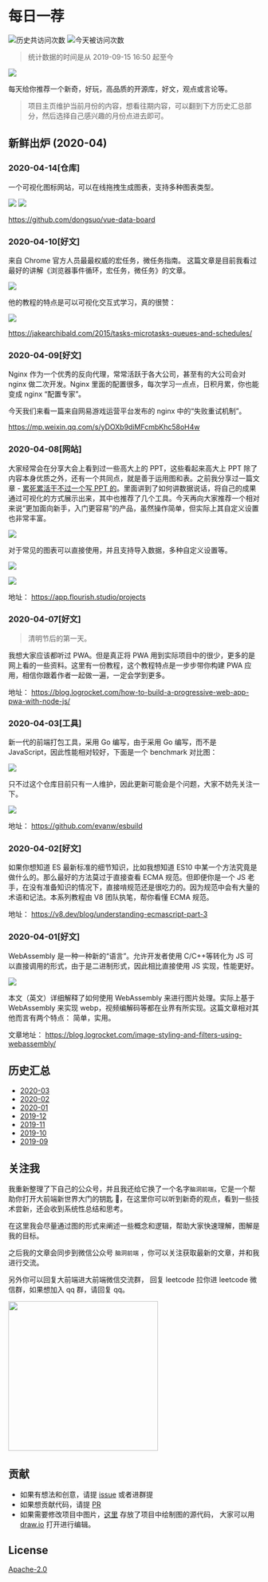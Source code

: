 # 每日一荐

![历史共访问次数](https://visitor-count-badge.herokuapp.com/total.svg?repo_id=azl397985856.daily-featured)
![今天被访问次数](https://visitor-count-badge.herokuapp.com/today.svg?repo_id=azl397985856.daily-featured)

> 统计数据的时间是从 2019-09-15 16:50 起至今

![](https://tva1.sinaimg.cn/large/006y8mN6ly1g8d0sktqrwj30hs07maae.jpg)

每天给你推荐一个新奇，好玩，高品质的开源库，好文，观点或言论等。

> 项目主页维护当前月份的内容，想看往期内容，可以翻到下方历史汇总部分，然后选择自己感兴趣的月份点进去即可。

## 新鲜出炉 (2020-04)

### 2020-04-14[仓库]

一个可视化图标网站，可以在线拖拽生成图表，支持多种图表类型。

![](https://tva1.sinaimg.cn/large/007S8ZIlly1gdt9pamyhqj30rm0ekgmg.jpg)
![](https://camo.githubusercontent.com/ff9a469b4660550135a442fcae2f1c400ca6654b/68747470733a2f2f7770696d672e77616c6c7374636e2e636f6d2f66656332366636372d663762642d343463352d393839392d3337313238333566323161642e676966)

https://github.com/dongsuo/vue-data-board

### 2020-04-10[好文]

来自 Chrome 官方人员最最权威的宏任务，微任务指南。 这篇文章是目前我看过最好的讲解《浏览器事件循环，宏任务，微任务》的文章。

![](https://tva1.sinaimg.cn/large/00831rSTly1gdoh95vy36j30by0940t3.jpg)

他的教程的特点是可以可视化交互式学习，真的很赞：

![](https://tva1.sinaimg.cn/large/00831rSTly1gdoh9td11hj30ke0fit9p.jpg)

https://jakearchibald.com/2015/tasks-microtasks-queues-and-schedules/

### 2020-04-09[好文]

Nginx 作为一个优秀的反向代理，常常活跃于各大公司，甚至有的大公司会对 nginx 做二次开发。Nginx 里面的配置很多，每次学习一点点，日积月累，你也能变成 nginx “配置专家”。

今天我们来看一篇来自网易游戏运营平台发布的 nginx 中的“失败重试机制”。

https://mp.weixin.qq.com/s/yDOXb9diMFcmbKhc58oH4w

### 2020-04-08[网站]

大家经常会在分享大会上看到过一些高大上的 PPT，这些看起来高大上 PPT 除了内容本身优质之外，还有一个共同点，就是善于运用图和表。之前我分享过一篇文章 - [累死累活干不过一个写 PPT 的](https://lucifer.ren/blog/2019/12/11/ppt-data/)。里面讲到了如何讲数据说话，将自己的成果通过可视化的方式展示出来，其中也推荐了几个工具。今天再向大家推荐一个相对来说“更加面向新手，入门更容易”的产品，虽然操作简单，但实际上其自定义设置也非常丰富。

![](https://tva1.sinaimg.cn/large/00831rSTly1gdmc53wwrdj318j0jwwm3.jpg)

对于常见的图表可以直接使用，并且支持导入数据，多种自定义设置等。

![](https://tva1.sinaimg.cn/large/00831rSTly1gdmc68fz5yj31h60nywi2.jpg)

![](https://tva1.sinaimg.cn/large/00831rSTly1gdmc6lom1lj31gk0gagnq.jpg)

地址： https://app.flourish.studio/projects

### 2020-04-07[好文]

> 清明节后的第一天。

我想大家应该都听过 PWA。但是真正将 PWA 用到实际项目中的很少，更多的是网上看的一些资料。这里有一份教程，这个教程特点是一步步带你构建 PWA 应用，相信你跟着作者一起做一遍，一定会学到更多。

地址： https://blog.logrocket.com/how-to-build-a-progressive-web-app-pwa-with-node-js/

### 2020-04-03[工具]

新一代的前端打包工具，采用 Go 编写，由于采用 Go 编写，而不是 JavaScript，因此性能相对较好，下面是一个 benchmark 对比图：

![](https://tva1.sinaimg.cn/large/00831rSTly1gdge8ksiphj30mq07h40j.jpg)

只不过这个仓库目前只有一人维护，因此更新可能会是个问题，大家不妨先关注一下。

![](https://tva1.sinaimg.cn/large/00831rSTly1gdgea4hjm7j30uj069751.jpg)

地址： https://github.com/evanw/esbuild

### 2020-04-02[好文]

如果你想知道 ES 最新标准的细节知识，比如我想知道 ES10 中某一个方法究竟是做什么的。那么最好的方法莫过于直接查看 ECMA 规范。但即便你是一个 JS 老手，在没有准备知识的情况下，直接啃规范还是很吃力的。因为规范中会有大量的术语和记法。本系列教程由 V8 团队执笔，帮你看懂 ECMA 规范。

地址： https://v8.dev/blog/understanding-ecmascript-part-3

### 2020-04-01[好文]

WebAssembly 是一种一种新的“语言”。允许开发者使用 C/C++等转化为 JS 可以直接调用的形式，由于是二进制形式，因此相比直接使用 JS 实现，性能更好。

![](https://tva1.sinaimg.cn/large/00831rSTly1gdd3aut07ij30lb07awfn.jpg)

本文（英文）详细解释了如何使用 WebAssembly 来进行图片处理。实际上基于 WebAssembly 来实现 webp，视频编解码等都在业界有所实现。这篇文章相对其他而言有两个特点： 简单，实用。

文章地址： https://blog.logrocket.com/image-styling-and-filters-using-webassembly/

## 历史汇总

- [2020-03](./backup/2020-03/)
- [2020-02](./backup/2020-02/)
- [2020-01](./backup/2020-01/)
- [2019-12](./backup/2019-12/)
- [2019-11](./backup/2019-11/)
- [2019-10](./backup/2019-10/)
- [2019-09](./backup/2019-09/)

## 关注我

我重新整理了下自己的公众号，并且我还给它换了一个名字`脑洞前端`，它是一个帮助你打开大前端新世界大门的钥匙 🔑，在这里你可以听到新奇的观点，看到一些技术尝新，还会收到系统性总结和思考。

在这里我会尽量通过图的形式来阐述一些概念和逻辑，帮助大家快速理解，图解是我的目标。

之后我的文章会同步到微信公众号 `脑洞前端` ，你可以关注获取最新的文章，并和我进行交流。

另外你可以回复大前端进大前端微信交流群， 回复 leetcode 拉你进 leetcode 微信群，如果想加入 qq 群，请回复 qq。

<img width="300" src="https://tva1.sinaimg.cn/large/006y8mN6ly1g7he9xdtmyj30by0byaac.jpg">

## 贡献

- 如果有想法和创意，请提 [issue](https://github.com/azl397985856/daily-featured/issues) 或者进群提
- 如果想贡献代码，请提 [PR](https://github.com/azl397985856/daily-featured/pulls)
- 如果需要修改项目中图片，[这里](./assets/) 存放了项目中绘制图的源代码， 大家可以用 [draw.io](https://www.draw.io/) 打开进行编辑。

## License

[Apache-2.0](./LICENSE)
